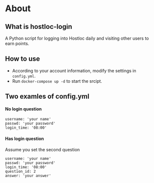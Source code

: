 # About

## What is hostloc-login

A Python script for logging into Hostloc daily and visiting other users to earn points.

## How to use

- According to your account information, modify the settings in `config.yml`.
- Run ```docker-compose up -d``` to start the srcipt. 

## Two examles of config.yml

#### No login question

```
username: 'your name'
passwd: 'your password'
login_time: '08:00'
```
#### Has login question

Assume you set the second question

```
username: 'your name'
passwd: 'your password'
login_time: '08:00'
question_id: 2
answer: 'your answer'
```